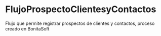 # FlujoProspectoClientesyContactos
Flujo que permite registrar prospectos de clientes y contactos, proceso creado en BonitaSoft
